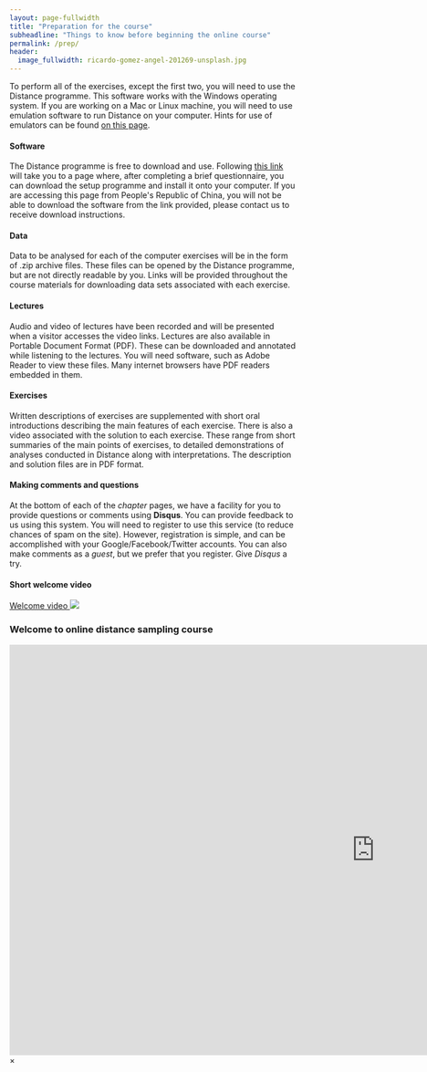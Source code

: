 ```yaml
---
layout: page-fullwidth
title: "Preparation for the course"
subheadline: "Things to know before beginning the online course"
permalink: /prep/
header:
  image_fullwidth: ricardo-gomez-angel-201269-unsplash.jpg
---
```



To perform all of the exercises, except the first two, you will need to use the Distance programme.  This software works with the Windows operating system.  If you are working on a Mac or Linux machine, you will need to use emulation software to run Distance on your computer.  Hints for use of emulators can be found [on this page](http://distancesampling.org/distanceextras.html).

#### Software

The Distance programme is free to download and use.  Following [this link](http://distancesampling.org/Distance/index.html) will take you to a page where, after completing a brief questionnaire, you can download the setup programme and install it onto your computer.  If you are accessing this page from People's Republic of China, you will not be able to download the software from the link provided, please contact us to receive download instructions.

#### Data

Data to be analysed for each of the computer exercises will be in the form of .zip archive files.  These files can be opened by the Distance programme, but are not directly readable by you.  Links will be provided throughout the course materials for downloading data sets associated with each exercise.

#### Lectures

Audio and video of lectures have been recorded and will be presented when a visitor accesses the video links.  Lectures are also available in Portable Document Format (PDF).  These can be downloaded and annotated while listening to the lectures.  You will need software, such as Adobe Reader to view these files.  Many internet browsers have PDF readers embedded in them.

#### Exercises

Written descriptions of exercises are supplemented with short oral introductions describing the main features of each exercise.  There is also a video associated with the solution to each exercise.  These range from short summaries of the main points of exercises, to detailed demonstrations of analyses conducted in Distance along with interpretations.  The description and solution files are in PDF format.

#### Making comments and questions

At the bottom of each of the *chapter* pages, we have a facility for you to provide questions or comments using **Disqus**.  You can provide feedback to us using this system.  You will need to register to use this service (to reduce chances of spam on the site).  However, registration is simple, and can be accomplished with your Google/Facebook/Twitter accounts.  You can also make comments as a *guest*, but we prefer that you register.  Give *Disqus* a try.


#### Short welcome video 

<a href="#" data-reveal-id="welcome">Welcome video <img src="{{site.baseurl}}/images/video32.png"></a>

<div id="welcome" class="reveal-modal large" data-reveal="" aria-labelledby="modalTitle">
  <h3 id="modalTitle">Welcome to online distance sampling course</h3>
  <div class="flex-video widescreen" style="display: block;">
    <iframe width="1280" height="720" src="https://www.youtube.com/embed/RyBEgUzhGpk?vq=hd720&amp;rel=0" frameborder="0" allowfullscreen></iframe>
  </div>
  <a class="close-reveal-modal">&#215;</a>
</div>